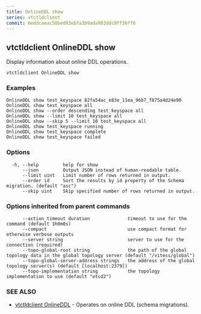 ```yaml
---
title: OnlineDDL show
series: vtctldclient
commit: 6eddcaeac58bed83ebfa3b9ada903ddc8ff36ff6
---
```

## vtctldclient OnlineDDL show

Display information about online DDL operations.

```
vtctldclient OnlineDDL show
```

### Examples

```
OnlineDDL show test_keyspace 82fa54ac_e83e_11ea_96b7_f875a4d24e90
OnlineDDL show test_keyspace all
OnlineDDL show --order descending test_keyspace all
OnlineDDL show --limit 10 test_keyspace all
OnlineDDL show --skip 5 --limit 10 test_keyspace all
OnlineDDL show test_keyspace running
OnlineDDL show test_keyspace complete
OnlineDDL show test_keyspace failed
```

### Options

```
  -h, --help         help for show
      --json         Output JSON instead of human-readable table.
      --limit uint   Limit number of rows returned in output.
      --order id     Sort the results by id property of the Schema migration. (default "asc")
      --skip uint    Skip specified number of rows returned in output.
```

### Options inherited from parent commands

```
      --action_timeout duration              timeout to use for the command (default 1h0m0s)
      --compact                              use compact format for otherwise verbose outputs
      --server string                        server to use for the connection (required)
      --topo-global-root string              the path of the global topology data in the global topology server (default "/vitess/global")
      --topo-global-server-address strings   the address of the global topology server(s) (default [localhost:2379])
      --topo-implementation string           the topology implementation to use (default "etcd2")
```

### SEE ALSO

* [vtctldclient OnlineDDL](../)	 - Operates on online DDL (schema migrations).

